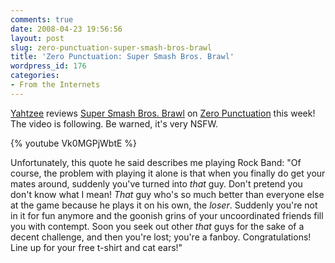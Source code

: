 ```yaml
---
comments: true
date: 2008-04-23 19:56:56
layout: post
slug: zero-punctuation-super-smash-bros-brawl
title: 'Zero Punctuation: Super Smash Bros. Brawl'
wordpress_id: 176
categories:
- From the Internets
---
```


[Yahtzee](http://www.fullyramblomatic.com/) reviews [Super Smash Bros. Brawl](http://en.wikipedia.org/wiki/Super_Smash_Bros._Brawl) on [Zero Punctuation](http://www.escapistmagazine.com/articles/view/editorials/zeropunctuation/) this week! The video is following. Be warned, it's very NSFW.

{% youtube Vk0MGPjWbtE %}

Unfortunately, this quote he said describes me playing Rock Band: "Of course, the problem with playing it alone is that when you finally do get your mates around, suddenly you've turned into _that_ guy. Don't pretend you don't know what I mean! _That_ guy who's so much better than everyone else at the game because he plays it on his own, the _loser_. Suddenly you're not in it for fun anymore and the goonish grins of your uncoordinated friends fill you with contempt. Soon you seek out other _that_ guys for the sake of a decent challenge, and then you're lost; you're a fanboy. Congratulations! Line up for your free t-shirt and cat ears!"
